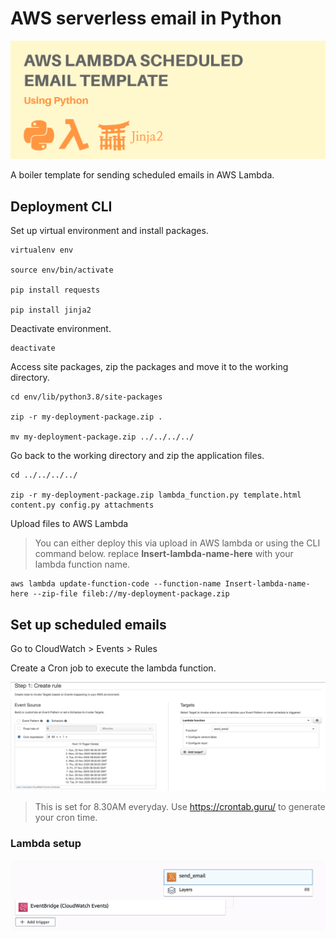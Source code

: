 
# AWS serverless email in Python

![setup](attachments/REPO2.png)

A boiler template for sending scheduled emails in AWS Lambda.


## Deployment CLI

Set up virtual environment and install packages.

    virtualenv env

    source env/bin/activate

    pip install requests

    pip install jinja2

Deactivate environment.

    deactivate

Access site packages, zip the packages and move it to the working directory.

    cd env/lib/python3.8/site-packages

    zip -r my-deployment-package.zip .

    mv my-deployment-package.zip ../../../../

Go back to the working directory and zip the application files.

    cd ../../../../

    zip -r my-deployment-package.zip lambda_function.py template.html content.py config.py attachments

Upload files to AWS Lambda    

> You can either deploy this via upload in AWS lambda or using the CLI command below. replace **Insert-lambda-name-here** with your lambda function name.

    aws lambda update-function-code --function-name Insert-lambda-name-here --zip-file fileb://my-deployment-package.zip

## Set up scheduled emails

Go to CloudWatch > Events > Rules

Create a Cron job to execute the lambda function.

![cron](attachments/cron.png)
> This is set for 8.30AM everyday. Use https://crontab.guru/ to generate your cron time.


### Lambda setup

![setup](attachments/setup.png)
